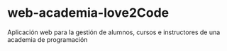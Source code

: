# web-academia-love2Code
Aplicación web para la gestión de alumnos, cursos e instructores de una academia de programación
